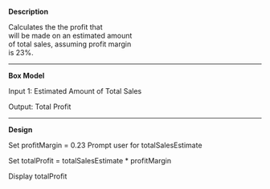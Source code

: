 **Description**

Calculates the the profit that  
will be made on an estimated amount  
of total sales, assuming profit margin  
is 23%.

********************************************

**Box Model**

Input 1: Estimated Amount of Total Sales

Output: Total Profit

********************************************

**Design**

Set profitMargin = 0.23
Prompt user for totalSalesEstimate

Set totalProfit = totalSalesEstimate * profitMargin

Display totalProfit